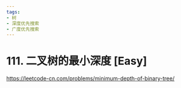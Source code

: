 ```yaml
---
tags:
- 树
- 深度优先搜索
- 广度优先搜索
---
```


# 111. 二叉树的最小深度 [Easy]

<https://leetcode-cn.com/problems/minimum-depth-of-binary-tree/>

